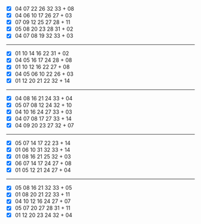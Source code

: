 - [x] 04 07 22 26 32 33 + 08
- [x] 04 06 10 17 26 27 + 03
- [x] 07 09 12 25 27 28 + 11
- [x] 05 08 20 23 28 31 + 02
- [x] 04 07 08 19 32 33 + 03
***
- [x] 01 10 14 16 22 31 + 02
- [x] 04 05 16 17 24 28 + 08
- [x] 01 10 12 16 22 27 + 08
- [x] 04 05 06 10 22 26 + 03
- [x] 01 12 20 21 22 32 + 14
***
- [x] 04 08 16 21 24 33 + 04
- [x] 05 07 08 12 24 32 + 10
- [x] 04 10 16 24 27 33 + 03
- [x] 04 07 08 17 27 33 + 14
- [x] 04 09 20 23 27 32 + 07
***
- [x] 05 07 14 17 22 23 + 14
- [x] 01 06 10 31 32 33 + 14
- [x] 01 08 16 21 25 32 + 03
- [x] 06 07 14 17 24 27 + 08
- [x] 01 05 12 21 24 27 + 04
***
- [x] 05 08 16 21 32 33 + 05
- [x] 01 08 20 21 22 33 + 11
- [x] 04 10 12 16 24 27 + 07
- [x] 05 07 20 27 28 31 + 11
- [x] 01 12 20 23 24 32 + 04
